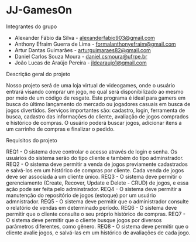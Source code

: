 # JJ-GamesOn

Integrantes do grupo

* Alexander Fábio da Silva - alexanderfabio903@gmail.com
* Anthony Efraim Guerra de Lima - formalanthonyefraim@gmail.com
* Artur Dantas Guimarães - arturguimaraes82@gmail.com
* Daniel Carlos Souza Moura - daniel.csmoura@ufrpe.br
* João Lucas de Araújo Pereira - jldearaujo1@gmail.com

Descrição geral do projeto

  Nosso projeto será de uma loja virtual de videogames, onde o usuário entrará visando comprar um jogo, no qual será disponibilizado ao mesmo por meio de um código de resgate. Este programa é ideal para gamers em busca do último lançamento do mercado ou jogadores casuais em busca de jogos divertidos.
  Serviços importantes são: cadastro, login, ferramenta de busca, cadastro das informações do cliente, avaliação de jogos comprados e histórico de compras. O usuário poderá buscar jogos, adicionar itens a um carrinho de compras e finalizar o pedido.

Requisitos do projeto

REQ1 - O sistema deve controlar o acesso através de login e senha. Os usuários do sistema serão do tipo cliente e também do tipo adminstrador.
REQ2 - O sistema deve permitir a venda de jogos previamente cadastrados e salvá-los em um histórico de compras por cliente. Cada venda de jogos deve ser associada a um cliente único.
REQ3 - O sistema deve permitir o gerenciamento (Create, Recover, Update e Delete - CRUD) de jogos, e essa ação pode ser feita pelo adminstrador.
REQ4 - O sistema deve permitir a manutenção do reposítório de jogos (estoque) por um usuário admnistrador.
REQ5 - O sistema deve permitir que o administrador consulte o relatório de vendas em determinado período.
REQ6 - O sistema deve permitir que o cliente consulte o seu próprio histórico de compras.
REQ7 - O sistema deve permitir que o cliente busque jogos por diversos parâmetros diferentes, como gênero.
REQ8 - O sistema deve permitir que o cliente avalie jogos, e salvá-las em um histórico de avaliações de cada jogo.

